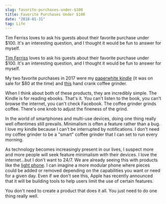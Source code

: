 ```yaml
---
slug: favorite-purchases-under-$100
title: Favorite Purchases Under $100
date: "2018-01-31"
tag: Life
---
```


Tim Ferriss loves to ask his guests about their favorite purchase under \$100. It's an interesting question, and I thought it would be fun to answer for myself.

<!-- more -->

[Tim Ferriss](https://tim.blog/) loves to ask his guests about their favorite purchase under \$100. It's an interesting question, and I thought it would be fun to answer for myself.

My two favorite purchases in 2017 were my [paperwhite kindle](http://a.co/aw4M9rw) (it was on sale for \$80 at the time) and [this](http://a.co/6WcNSV8) hand crank coffee grinder.

When I think about both of these products, they are incredibly simple. The Kindle is for reading ebooks. That's it. You can't listen to the book, you can't browse the internet, you can't check Facebook. The coffee grinder grinds coffee. There's one knob to adjust the fineness of the grind.

In the world of smartphones and multi-use devices, doing one thing really well oftentimes still prevails. Minimalism is often a feature rather than a bug. I love my kindle because I can't be interrupted by notifications. I don't need my coffee grinder to be a "smart" coffee grinder that I can set to run every morning.

As technology becomes increasingly present in our lives, I suspect more and more people will seek feature minimalism with their devices. I love the internet...but I don't want to 24/7. We are already seeing this with products like the [light phone](https://www.thelightphone.com/). I can imagine a more modular phone where pieces could be added or removed depending on the capabilities you want or need for a given day. Even if we don't see this, Apple has recently announced that it will be building tools to help users limit the use of certain features.

You don't need to create a product that does it all. You just need to do one thing really well.

